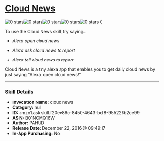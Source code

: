 # [Cloud News](http://alexa.amazon.com/#skills/amzn1.ask.skill.f20ee86c-8450-4643-bcf8-955226b2ce99)
![0 stars](../../images/ic_star_border_black_18dp_1x.png)![0 stars](../../images/ic_star_border_black_18dp_1x.png)![0 stars](../../images/ic_star_border_black_18dp_1x.png)![0 stars](../../images/ic_star_border_black_18dp_1x.png)![0 stars](../../images/ic_star_border_black_18dp_1x.png) 0

To use the Cloud News skill, try saying...

* *Alexa open cloud news*

* *Alexa ask cloud news to report*

* *Alexa tell cloud news to report*

Cloud News is a tiny alexa app that enables you to get daily cloud news by just saying "Alexa, open cloud news!"

***

### Skill Details

* **Invocation Name:** cloud news
* **Category:** null
* **ID:** amzn1.ask.skill.f20ee86c-8450-4643-bcf8-955226b2ce99
* **ASIN:** B01NCMQ16W
* **Author:** PAHUD
* **Release Date:** December 22, 2016 @ 09:49:17
* **In-App Purchasing:** No
